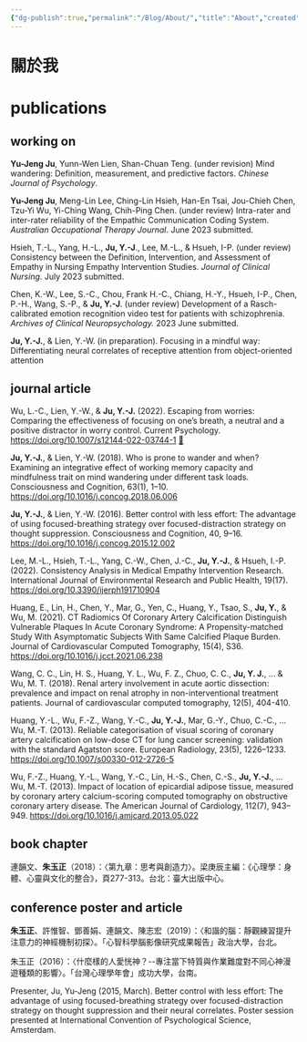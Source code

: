```yaml
---
{"dg-publish":true,"permalink":"/Blog/About/","title":"About","created":"2022-09-13T12:59:08.000Z","updated":"2023-02-16"}
---
```



# 關於我

# publications

## working on

**Yu-Jeng Ju**, Yunn-Wen Lien, Shan-Chuan Teng. (under revision) Mind wandering: Definition, measurement, and predictive factors. _Chinese Journal of Psychology_.

**Yu-Jeng Ju**, Meng-Lin Lee, Ching-Lin Hsieh, Han-En Tsai, Jou-Chieh Chen, Tzu-Yi Wu, Yi-Ching Wang, Chih-Ping Chen. (under review) Intra-rater and inter-rater reliability of the Empathic Communication Coding System. _Australian Occupational Therapy Journal_. June 2023 submitted.

Hsieh, T.-L., Yang, H.-L., **Ju, Y.-J**., Lee, M.-L., & Hsueh, I-P. (under review) Consistency between the Definition, Intervention, and Assessment of Empathy in Nursing Empathy Intervention Studies. _Journal of Clinical Nursing_. July 2023 submitted.

Chen, K.-W., Lee, S.-C., Chou, Frank H.-C., Chiang, H.-Y., Hsueh, I-P., Chen, P.-H., Wang, S.-P., & **Ju, Y.-J**. (under review) Development of a Rasch-calibrated emotion recognition video test for patients with schizophrenia. _Archives of Clinical Neuropsychology._ 2023 June submitted.

**Ju, Y.-J.**, & Lien, Y.-W. (in preparation). Focusing in a mindful way: Differentiating neural correlates of receptive attention from object-oriented attention

## journal article

Wu, L.-C., Lien, Y.-W., & **Ju, Y.-J.** (2022). Escaping from worries: Comparing the effectiveness of focusing on one’s breath, a neutral and a positive distractor in worry control. Current Psychology. <https://doi.org/10.1007/s12144-022-03744-1> [📄](https://rdcu.be/cVUIh)

**Ju, Y.-J.**, & Lien, Y.-W. (2018). Who is prone to wander and when? Examining an integrative effect of working memory capacity and mindfulness trait on mind wandering under different task loads. Consciousness and Cognition, 63(1), 1–10. <https://doi.org/10.1016/j.concog.2018.06.006>

**Ju, Y.-J.**, & Lien, Y.-W. (2016). Better control with less effort: The advantage of using focused-breathing strategy over focused-distraction strategy on thought suppression. Consciousness and Cognition, 40, 9–16. <https://doi.org/10.1016/j.concog.2015.12.002>

Lee, M.-L., Hsieh, T.-L., Yang, C.-W., Chen, J.-C., **Ju, Y.-J.**, & Hsueh, I.-P. (2022). Consistency Analysis in Medical Empathy Intervention Research. International Journal of Environmental Research and Public Health, 19(17). <https://doi.org/10.3390/ijerph191710904>

Huang, E., Lin, H., Chen, Y., Mar, G., Yen, C., Huang, Y., Tsao, S., **Ju, Y.**, & Wu, M. (2021). CT Radiomics Of Coronary Artery Calcification Distinguish Vulnerable Plaques In Acute Coronary Syndrome: A Propensity-matched Study With Asymptomatic Subjects With Same Calcified Plaque Burden. Journal of Cardiovascular Computed Tomography, 15(4), S36. <https://doi.org/10.1016/j.jcct.2021.06.238>

Wang, C. C., Lin, H. S., Huang, Y. L., Wu, F. Z., Chuo, C. C., **Ju, Y. J.**, ... & Wu, M. T. (2018). Renal artery involvement in acute aortic dissection: prevalence and impact on renal atrophy in non-interventional treatment patients. Journal of cardiovascular computed tomography, 12(5), 404-410.

Huang, Y.-L., Wu, F.-Z., Wang, Y.-C., **Ju, Y.-J.**, Mar, G.-Y., Chuo, C.-C., … Wu, M.-T. (2013). Reliable categorisation of visual scoring of coronary artery calcification on low-dose CT for lung cancer screening: validation with the standard Agatston score. European Radiology, 23(5), 1226–1233. <https://doi.org/10.1007/s00330-012-2726-5>

Wu, F.-Z., Huang, Y.-L., Wang, Y.-C., Lin, H.-S., Chen, C.-S., **Ju, Y.-J.**, … Wu, M.-T. (2013). Impact of location of epicardial adipose tissue, measured by coronary artery calcium-scoring computed tomography on obstructive coronary artery disease. The American Journal of Cardiology, 112(7), 943–949. <https://doi.org/10.1016/j.amjcard.2013.05.022>

## book chapter

連韻文、**朱玉正**（2018）：〈第九章：思考與創造力〉。梁庚辰主編：《心理學：身體、心靈與文化的整合》，頁277-313。台北：臺大出版中心。

## conference poster and article

**朱玉正**、許惟智、鄧善娟、連韻文、陳志宏（2019）：〈和諧的腦：靜觀練習提升注意力的神經機制初探〉。「心智科學腦影像研究成果報告」政治大學，台北。

朱玉正（2016）：〈什麼樣的人愛恍神？--專注當下特質與作業難度對不同心神漫遊種類的影響〉。「台灣心理學年會」成功大學，台南。

Presenter, Ju, Yu-Jeng (2015, March). Better control with less effort: The advantage of using focused-breathing strategy over focused-distraction strategy on thought suppression and their neural correlates. Poster session presented at International Convention of Psychological Science, Amsterdam.
